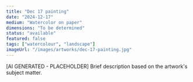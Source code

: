 ```yaml
---
title: "Dec 17 painting"
date: "2024-12-17"
medium: "Watercolor on paper"
dimensions: "To be determined"
status: "available"
featured: false
tags: ["watercolour", "landscape"]
imageUrl: "/images/artworks/dec-17-painting.jpg"
---
```


[AI GENERATED - PLACEHOLDER]
Brief description based on the artwork's subject matter.
